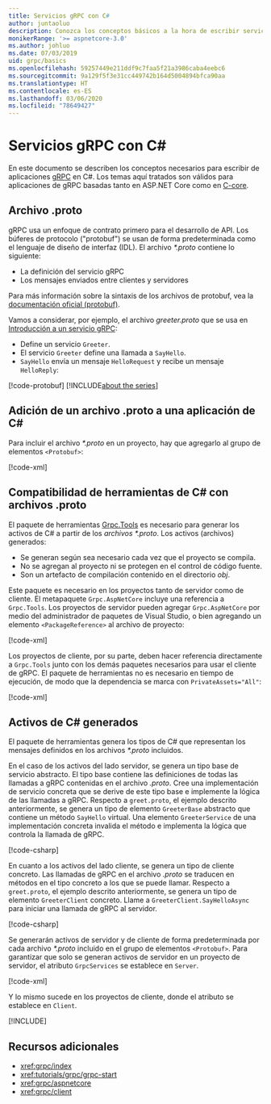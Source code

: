 ```yaml
---
title: Servicios gRPC con C#
author: juntaoluo
description: Conozca los conceptos básicos a la hora de escribir servicios gRPC con C#.
monikerRange: '>= aspnetcore-3.0'
ms.author: johluo
ms.date: 07/03/2019
uid: grpc/basics
ms.openlocfilehash: 59257449e211ddf9c7faa5f21a3986caba4eebc6
ms.sourcegitcommit: 9a129f5f3e31cc449742b164d5004894bfca90aa
ms.translationtype: HT
ms.contentlocale: es-ES
ms.lasthandoff: 03/06/2020
ms.locfileid: "78649427"
---
```

# <a name="grpc-services-with-c"></a>Servicios gRPC con C\#

En este documento se describen los conceptos necesarios para escribir de aplicaciones [gRPC](https://grpc.io/docs/guides/) en C#. Los temas aquí tratados son válidos para aplicaciones de gRPC basadas tanto en ASP.NET Core como en [C-core](https://grpc.io/blog/grpc-stacks).

## <a name="proto-file"></a>Archivo .proto

gRPC usa un enfoque de contrato primero para el desarrollo de API. Los búferes de protocolo ("protobuf") se usan de forma predeterminada como el lenguaje de diseño de interfaz (IDL). El archivo *\*.proto* contiene lo siguiente:

* La definición del servicio gRPC
* Los mensajes enviados entre clientes y servidores

Para más información sobre la sintaxis de los archivos de protobuf, vea la [documentación oficial (protobuf)](https://developers.google.com/protocol-buffers/docs/proto3).

Vamos a considerar, por ejemplo, el archivo *greeter.proto* que se usa en [Introducción a un servicio gRPC](xref:tutorials/grpc/grpc-start):

* Define un servicio `Greeter`.
* El servicio `Greeter` define una llamada a `SayHello`.
* `SayHello` envía un mensaje `HelloRequest` y recibe un mensaje `HelloReply`:

[!code-protobuf[](~/tutorials/grpc/grpc-start/sample/GrpcGreeter/Protos/greet.proto)]
[!INCLUDE[about the series](~/includes/code-comments-loc.md)]

## <a name="add-a-proto-file-to-a-c-app"></a>Adición de un archivo .proto a una aplicación de C\#

Para incluir el archivo *\*.proto* en un proyecto, hay que agregarlo al grupo de elementos `<Protobuf>`:

[!code-xml[](~/tutorials/grpc/grpc-start/sample/GrpcGreeter/GrpcGreeter.csproj?highlight=2&range=7-9)]

## <a name="c-tooling-support-for-proto-files"></a>Compatibilidad de herramientas de C# con archivos .proto

El paquete de herramientas [Grpc.Tools](https://www.nuget.org/packages/Grpc.Tools/) es necesario para generar los activos de C# a partir de los *archivos \*.proto*. Los activos (archivos) generados:

* Se generan según sea necesario cada vez que el proyecto se compila.
* No se agregan al proyecto ni se protegen en el control de código fuente.
* Son un artefacto de compilación contenido en el directorio *obj*.

Este paquete es necesario en los proyectos tanto de servidor como de cliente. El metapaquete `Grpc.AspNetCore` incluye una referencia a `Grpc.Tools`. Los proyectos de servidor pueden agregar `Grpc.AspNetCore` por medio del administrador de paquetes de Visual Studio, o bien agregando un elemento `<PackageReference>` al archivo de proyecto:

[!code-xml[](~/tutorials/grpc/grpc-start/sample/GrpcGreeter/GrpcGreeter.csproj?highlight=1&range=12)]

Los proyectos de cliente, por su parte, deben hacer referencia directamente a `Grpc.Tools` junto con los demás paquetes necesarios para usar el cliente de gRPC. El paquete de herramientas no es necesario en tiempo de ejecución, de modo que la dependencia se marca con `PrivateAssets="All"`:

[!code-xml[](~/tutorials/grpc/grpc-start/sample/GrpcGreeterClient/GrpcGreeterClient.csproj?highlight=3&range=9-11)]

## <a name="generated-c-assets"></a>Activos de C# generados

El paquete de herramientas genera los tipos de C# que representan los mensajes definidos en los archivos *\*.proto* incluidos.

En el caso de los activos del lado servidor, se genera un tipo base de servicio abstracto. El tipo base contiene las definiciones de todas las llamadas a gRPC contenidas en el archivo *.proto*. Cree una implementación de servicio concreta que se derive de este tipo base e implemente la lógica de las llamadas a gRPC. Respecto a `greet.proto`, el ejemplo descrito anteriormente, se genera un tipo de elemento `GreeterBase` abstracto que contiene un método `SayHello` virtual. Una elemento `GreeterService` de una implementación concreta invalida el método e implementa la lógica que controla la llamada de gRPC.

[!code-csharp[](~/tutorials/grpc/grpc-start/sample/GrpcGreeter/Services/GreeterService.cs?name=snippet)]

En cuanto a los activos del lado cliente, se genera un tipo de cliente concreto. Las llamadas de gRPC en el archivo *.proto* se traducen en métodos en el tipo concreto a los que se puede llamar. Respecto a `greet.proto`, el ejemplo descrito anteriormente, se genera un tipo de elemento `GreeterClient` concreto. Llame a `GreeterClient.SayHelloAsync` para iniciar una llamada de gRPC al servidor.

[!code-csharp[](~/tutorials/grpc/grpc-start/sample/GrpcGreeterClient/Program.cs?name=snippet)]

Se generarán activos de servidor y de cliente de forma predeterminada por cada archivo *\*.proto* incluido en el grupo de elementos `<Protobuf>`. Para garantizar que solo se generan activos de servidor en un proyecto de servidor, el atributo `GrpcServices` se establece en `Server`.

[!code-xml[](~/tutorials/grpc/grpc-start/sample/GrpcGreeter/GrpcGreeter.csproj?highlight=2&range=7-9)]

Y lo mismo sucede en los proyectos de cliente, donde el atributo se establece en `Client`.

[!INCLUDE[](~/includes/gRPCazure.md)]

## <a name="additional-resources"></a>Recursos adicionales

* <xref:grpc/index>
* <xref:tutorials/grpc/grpc-start>
* <xref:grpc/aspnetcore>
* <xref:grpc/client>
